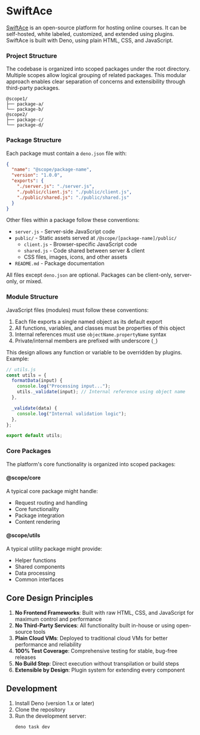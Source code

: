 # SwiftAce

[SwiftAce](https://swiftace.org) is an open-source platform for hosting online
courses. It can be self-hosted, white labeled, customized, and extended using
plugins. SwiftAce is built with Deno, using plain HTML, CSS, and JavaScript.

### Project Structure

The codebase is organized into scoped packages under the root directory.
Multiple scopes allow logical grouping of related packages. This modular
approach enables clear separation of concerns and extensibility through
third-party packages.

```
@scope1/            
├── package-a/     
└── package-b/     
@scope2/            
├── package-c/     
└── package-d/
```

### Package Structure

Each package must contain a `deno.json` file with:

```json
{
  "name": "@scope/package-name",
  "version": "1.0.0",
  "exports": {
    "./server.js": "./server.js",
    "./public/client.js": "./public/client.js",
    "./public/shared.js": "./public/shared.js"
  }
}
```

Other files within a package follow these conventions:

- `server.js` - Server-side JavaScript code
- `public/` - Static assets served at `/@scope/[package-name]/public/`
  - `client.js` - Browser-specific JavaScript code
  - `shared.js` - Code shared between server & client
  - CSS files, images, icons, and other assets
- `README.md` - Package documentation

All files except `deno.json` are optional. Packages can be client-only,
server-only, or mixed.

### Module Structure

JavaScript files (modules) must follow these conventions:

1. Each file exports a single named object as its default export
2. All functions, variables, and classes must be properties of this object
3. Internal references must use `objectName.propertyName` syntax
4. Private/internal members are prefixed with underscore (`_`)

This design allows any function or variable to be overridden by plugins.
Example:

```javascript
// utils.js
const utils = {
  formatData(input) {
    console.log("Processing input...");
    utils._validate(input); // Internal reference using object name
  },

  _validate(data) {
    console.log("Internal validation logic");
  },
};

export default utils;
```

### Core Packages

The platform's core functionality is organized into scoped packages:

#### @scope/core

A typical core package might handle:

- Request routing and handling
- Core functionality
- Package integration
- Content rendering

#### @scope/utils

A typical utility package might provide:

- Helper functions
- Shared components
- Data processing
- Common interfaces

## Core Design Principles

1. **No Frontend Frameworks**: Built with raw HTML, CSS, and JavaScript for
   maximum control and performance
2. **No Third-Party Services**: All functionality built in-house or using
   open-source tools
3. **Plain Cloud VMs**: Deployed to traditional cloud VMs for better performance
   and reliability
4. **100% Test Coverage**: Comprehensive testing for stable, bug-free releases
5. **No Build Step**: Direct execution without transpilation or build steps
6. **Extensible by Design**: Plugin system for extending every component

## Development

1. Install Deno (version 1.x or later)
2. Clone the repository
3. Run the development server:
   ```bash
   deno task dev
   ```
